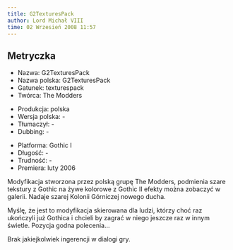 ```yaml
---
title: G2TexturesPack
author: Lord Michał VIII
time: 02 Wrzesień 2008 11:57
---
```


## Metryczka

<!-- -->
- Nazwa: G2TexturesPack
- Nazwa polska: G2TexturesPack
- Gatunek: texturespack
- Twórca: The Modders

<!-- -->
- Produkcja: polska
- Wersja polska: -
- Tłumaczył: -
- Dubbing: -

<!-- -->
- Platforma: Gothic I
- Długość: -
- Trudność: -
- Premiera: luty 2006

Modyfikacja stworzona przez polską grupę The Modders, podmienia szare tekstury z Gothic na żywe kolorowe z Gothic II efekty można zobaczyć w galerii. Nadaje szarej Kolonii Górniczej nowego ducha.

Myślę, że jest to modyfikacja skierowana dla ludzi, którzy choć raz ukończyli już Gothica i chcieli by zagrać w niego jeszcze raz w innym świetle. Pozycja godna polecenia...

Brak jakiejkolwiek ingerencji w dialogi gry.